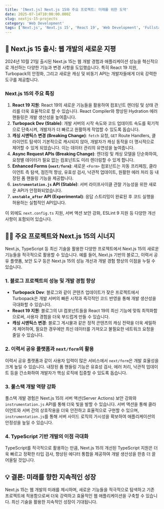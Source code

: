 ```yaml
---
title: '[Next.js] Next.js 15와 주요 프로젝트: 미래를 위한 도약'
date: 2025-07-14T10:00:00.000Z
slug: nextjs-15-projects
category: 'Web Development'
tags: ['Next.js', 'Next.js 15', 'React 19', 'Web Development', 'Fullstack']
---
```


## 🚀 Next.js 15 출시: 웹 개발의 새로운 지평

2024년 10월 21일 출시된 Next.js 15는 웹 개발 경험과 애플리케이션 성능을 혁신적으로 개선하는 다양한 기능과 변경 사항을 도입했습니다. 특히 React 19 지원, Turbopack의 안정화, 그리고 새로운 캐싱 및 비동기 API는 개발자들에게 더욱 강력한 도구를 제공합니다.

### Next.js 15의 주요 특징

1.  **React 19 지원**: React 19의 새로운 기능들을 활용하여 컴포넌트 렌더링 및 상태 관리를 더욱 효율적으로 할 수 있습니다. React Compiler와 향상된 Hydration 에러 핸들링은 개발 생산성을 높여줍니다.
2.  **Turbopack Dev (Stable)**: 개발 서버의 시작 속도와 코드 업데이트 속도를 획기적으로 단축시켜, 개발자가 더 빠르고 원활하게 작업할 수 있도록 돕습니다.
3.  **캐싱 시맨틱스 변경 (Breaking Change)**: `fetch` 요청, `GET` Route Handlers, 클라이언트 탐색이 기본적으로 캐시되지 않아, 개발자가 캐싱 동작을 더 명시적으로 제어할 수 있게 되었습니다. 이는 데이터 관리의 유연성을 높여줍니다.
4.  **Async Request APIs (Breaking Change)**: 렌더링 및 캐싱 모델을 단순화하여, 요청별 데이터가 필요 없는 컴포넌트도 미리 렌더링할 수 있게 합니다.
5.  **Enhanced Forms (`next/form`)**: 새로운 `<Form>` 컴포넌트는 자동 프리페칭, 클라이언트 측 탐색, 점진적 향상, 유효성 검사, 낙관적 업데이트, 원활한 에러 처리 등 내장된 폼 핸들링 기능을 제공합니다.
6.  **`instrumentation.js` API (Stable)**: 서버 라이프사이클 관찰 가능성을 위한 새로운 API가 안정화되었습니다.
7.  **`unstable_after` API (Experimental)**: 응답 스트리밍이 완료된 후 코드 실행을 허용하는 실험적인 API입니다.

이 외에도 `next.config.ts` 지원, 서버 액션 보안 강화, ESLint 9 지원 등 다양한 개선 사항이 포함되어 있습니다.

## 🧑‍💻 주요 프로젝트와 Next.js 15의 시너지

Next.js, TypeScript 등 최신 기술을 활용한 다양한 프로젝트에서 Next.js 15의 새로운 기능들을 적극적으로 활용할 수 있습니다. 예를 들어, Next.js 기반의 블로그, 이력서 공유 플랫폼, 보안 도구 등은 Next.js 15의 성능 개선과 개발 경험 향상의 이점을 누릴 수 있습니다.

### 1. 블로그 프로젝트의 성능 및 개발 경험 향상

- **Turbopack Dev**: 블로그와 같이 콘텐츠 업데이트가 잦은 프로젝트에서 Turbopack은 개발 서버의 빠른 시작과 즉각적인 코드 반영을 통해 개발 생산성을 극대화할 수 있습니다.
- **React 19 지원**: 블로그의 UI 컴포넌트들을 React 19의 최신 기능에 맞춰 최적화함으로써, 사용자 경험을 더욱 부드럽게 만들 수 있습니다.
- **캐싱 시맨틱스 변경**: 블로그 게시물과 같은 정적 콘텐츠의 캐싱 전략을 더욱 세밀하게 제어하여, 필요한 경우에만 최신 데이터를 가져오고 불필요한 네트워크 요청을 줄일 수 있습니다.

### 2. 이력서 공유 플랫폼과 `next/form`의 활용

이력서 공유 플랫폼과 같이 사용자 입력이 많은 서비스에서 `next/form`은 개발 효율성을 크게 높일 수 있습니다. 내장된 폼 핸들링 기능은 유효성 검사, 에러 처리, 낙관적 업데이트 등을 간소화하여 개발자가 핵심 로직에 집중할 수 있도록 돕습니다.

### 3. 풀스택 개발 역량 강화

풀스택 개발 경험은 Next.js 15의 서버 액션(Server Actions) 보안 강화와 `instrumentation.js` API를 통해 더욱 빛을 발할 수 있습니다. 서버 액션을 통해 클라이언트와 서버 간의 상호작용을 더욱 안전하고 효율적으로 구현할 수 있으며, `instrumentation.js`를 통해 서버 사이드 로직의 가시성을 확보하여 애플리케이션의 안정성을 높일 수 있습니다.

### 4. TypeScript 기반 개발의 이점 극대화

TypeScript를 적극적으로 활용하는 만큼, Next.js 15의 개선된 TypeScript 지원은 더욱 빠르고 정확한 타입 검사, 향상된 에디터 통합을 제공하여 개발 생산성을 한층 더 끌어올릴 것입니다.

## 💡 결론: 미래를 향한 지속적인 성장

Next.js 15는 웹 개발의 미래를 제시하며, 새로운 기능들을 적극적으로 탐색하고 기존 프로젝트에 적용함으로써 더욱 강력하고 효율적인 웹 애플리케이션을 구축할 수 있습니다. 최신 기술을 활용한 지속적인 성장이 기대됩니다.
